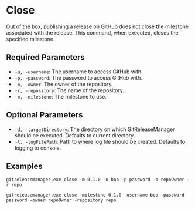 # Close

Out of the box, publishing a release on GitHub does not close the milestone associated with the release.  This command, when executed, closes the specified milestone.

## **Required Parameters**
  * `-u, -username`: The username to access GitHub with.
  * `-p, -password`: The password to access GitHub with.
  * `-o, -owner`: The owner of the repository.
  * `-r, -repository`: The name of the repository.
  * `-m, -milestone`: The milestone to use.

## **Optional Parameters**
  * `-d, -targetDirectory`: The directory on which GitReleaseManager should be executed. Defaults to current directory.
  * `-l, -logFilePath`: Path to where log file should be created. Defaults to logging to console.

## **Examples** 

```
gitreleasemanager.exe close -m 0.1.0 -u bob -p password -o repoOwner -r repo

gitreleasemanager.exe close -milestone 0.1.0 -username bob -password password -owner repoOwner -repository repo
```